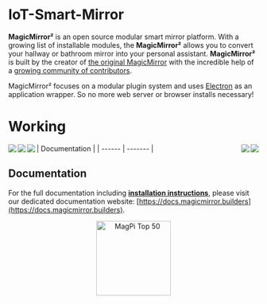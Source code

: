 # IoT-Smart-Mirror

**MagicMirror²** is an open source modular smart mirror platform. With a growing list of installable modules, the **MagicMirror²** allows you to convert your hallway or bathroom mirror into your personal assistant. **MagicMirror²** is built by the creator of [the original MagicMirror](https://michaelteeuw.nl/tagged/magicmirror) with the incredible help of a [growing community of contributors](https://github.com/MichMich/MagicMirror/graphs/contributors).

MagicMirror² focuses on a modular plugin system and uses [Electron](https://www.electronjs.org/) as an application wrapper. So no more web server or browser installs necessary!

# Working

<img align="left" src="https://user-images.githubusercontent.com/22457544/134772081-773aa253-9cab-41a8-9c5d-9488afa02867.gif">
<img align="right"  src="https://user-images.githubusercontent.com/22457544/134772086-c29a4863-878f-47d0-87e4-797dae5a205d.gif">
<img align="left"  src="https://user-images.githubusercontent.com/22457544/134772083-75665285-d7e0-42f8-8aeb-245ac0fbf153.gif">
<img align="left"    src="https://user-images.githubusercontent.com/22457544/134772084-eb18c92a-8c91-4909-a37d-469d0f7dbce7.gif">
<img align="right" src="https://user-images.githubusercontent.com/22457544/134772207-056ad307-a1bb-4acb-b115-13ca0e3ea10e.gif">


| Documentation |
| ------ | ------- |
## Documentation

For the full documentation including **[installation instructions](https://docs.magicmirror.builders/getting-started/installation.html)**, please visit our dedicated documentation website: [https://docs.magicmirror.builders](https://docs.magicmirror.builders).


<p style="text-align: center">
	<a href="https://forum.magicmirror.builders/topic/728/magicmirror-is-voted-number-1-in-the-magpi-top-50"><img src="https://magicmirror.builders/img/magpi-best-watermark-custom.png" width="150" alt="MagPi Top 50"></a>
</p>
